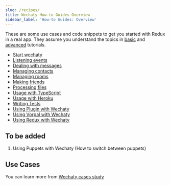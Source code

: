 ```yaml
---
slug: /recipes/
title: Wechaty How-to Guides Overview
sidebar_label: 'How-to Guides: Overview'
---
```


<!-- how-to/cookbook - Explains how to accomplish a specific task. -->

These are some use cases and code snippets to get you started with Redux in a real app. They assume you understand the topics in [basic](#b) and [advanced](#a) tutorials.

- [Start wechaty](recipes/wechaty.md)
- [Listening events](recipes/event.md)
- [Dealing with messages](recipes/message.md)
- [Managing contacts](recipes/contact.md)
- [Managing rooms](recipes/room.md)
- [Making friends](recipes/friendship.md)
- [Processing files](recipes/file-box.md)
- [Usage with TypeScript](recipes/usage-with-typescript.md)
- [Usage with Heroku](recipes/usage-with-heroku.md)
- [Writing Tests](recipes/writing-tests.md)
- [Using Plugin with Wechaty](recipes/using-plugin-with-wechaty.md)
- [Using Vorpal with Wechaty](recipes/using-vorpal-with-wechaty.md)
- [Using Redux with Wechaty](recipes/using-redux-with-wechaty.md)

## To be added

1. Using Puppets with Wechaty (How to switch between puppets)

## Use Cases

You can learn more from [Wechaty cases study](case-study/README.md)
